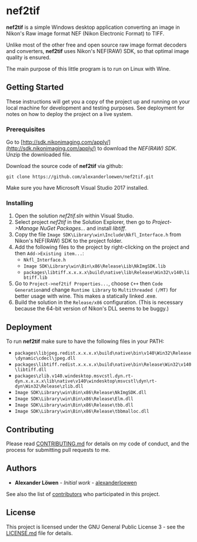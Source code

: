 # nef2tif

**nef2tif** is a simple Windows desktop application converting an image in Nikon's Raw image format NEF (Nikon Electronic Format) to TIFF.

Unlike most of the other free and open source raw image format decoders and converters, **nef2tif** uses Nikon's NEF(RAW) SDK, so that optimal image quality is ensured. 

The main purpose of this little program is to run on Linux with Wine.


## Getting Started

These instructions will get you a copy of the project up and running on your local machine for development and testing purposes. See deployment for notes on how to deploy the project on a live system.



### Prerequisites

Go to [http://sdk.nikonimaging.com/apply/](http://sdk.nikonimaging.com/apply/) to download the *NEF(RAW) SDK*.
Unzip the downloaded file.

Download the source code of **nef2tif** via github:

```
git clone https://github.com/alexanderloewen/nef2tif.git
```

Make sure you have Microsoft Visual Studio 2017 installed.



### Installing

1. Open the solution *nef2tif.sln* within Visual Studio.
2. Select project *nef2tif* in the Solution Explorer, then go to *Project->Manage NuGet Packages...* and install *libtiff*.
3. Copy the file `Image SDK\Library\win\Include\Nkfl_Interface.h` from Nikon's NEF(RAW) SDK to the project folder.
4. Add the following files to the project by right-clicking on the project and then `Add->Existing item...`:
   * `Nkfl_Interface.h`
   * `Image SDK\Library\win\Bin\x86\Release\Lib\NkImgSDK.lib`
   * `packages\libtiff.x.x.x.x\build\native\lib\Release\Win32\v140\libtiff.lib`
5. Go to `Project->nef2tif Properties...`, choose `C++` then `Code Generation`and change `Runtime Library` to `Multithreaded (/MT)` for better usage with wine. This makes a statically linked .exe.
6. Build the solution in the `Release/x86` configuration. (This is necessary because the 64-bit version of Nikon's DLL seems to be buggy.)



## Deployment

To run **nef2tif** make sure to have the following files in your PATH:
* `packages\libjpeg.redist.x.x.x.x\build\native\bin\v140\Win32\Release\dynamic\cdecl\jpeg.dll`
* `packages\libtiff.redist.x.x.x.x\build\native\bin\Release\Win32\v140\libtiff.dll`
* `packages\zlib.v140.windesktop.msvcstl.dyn.rt-dyn.x.x.x.x\lib\native\v140\windesktop\msvcstl\dyn\rt-dyn\Win32\Release\zlib.dll`
* `Image SDK\Library\win\Bin\x86\Release\NkImgSDK.dll`
* `Image SDK\Library\win\Bin\x86\Release\Elm.dll`
* `Image SDK\Library\win\Bin\x86\Release\tbb.dll`
* `Image SDK\Library\win\Bin\x86\Release\tbbmalloc.dll`



## Contributing

Please read [CONTRIBUTING.md](CONTRIBUTING.md) for details on my code of conduct, and the process for submitting pull requests to me.



## Authors

* **Alexander Löwen** - *Initial work* - [alexanderloewen](https://github.com/alexanderloewen)

See also the list of [contributors](contributors) who participated in this project.



## License

This project is licensed under the GNU General Public License 3 - see the [LICENSE.md](LICENSE.md) file for details.

